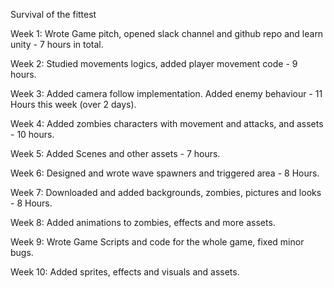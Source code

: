 Survival of the fittest

Week 1:
Wrote Game pitch, opened slack channel and github repo and learn unity - 7 hours in total.

Week 2:
Studied movements logics, added player movement code - 9 hours.

Week 3:
Added camera follow implementation. Added enemy behaviour - 11 Hours this week (over 2 days).

Week 4: 
Added zombies characters with movement and attacks, and assets - 10 hours.

Week 5:
Added Scenes and other assets - 7 hours.

Week 6:
Designed and wrote wave spawners and triggered area - 8 Hours.

Week 7:
Downloaded and added backgrounds, zombies, pictures and looks - 8 Hours.

Week 8:
Added animations to zombies, effects and more assets.

Week 9:
Wrote Game Scripts and code for the whole game, fixed minor bugs.

Week 10:
Added sprites, effects and visuals and assets.
